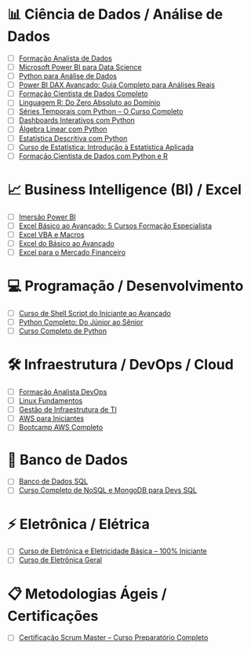 # 📊 Ciência de Dados / Análise de Dados

- [ ] [Formação Analista de Dados](https://downloadcursos.top/formacao-analista-de-dados/)
- [ ] [Microsoft Power BI para Data Science](https://downloadcursos.top/microsoft-power-bi-para-data-science/)
- [ ] [Python para Análise de Dados](https://downloadcursos.top/python-para-analise-de-dados/)
- [ ] [Power BI DAX Avançado: Guia Completo para Análises Reais](https://downloadcursos.top/power-bi-dax-avancado/)
- [ ] [Formação Cientista de Dados Completo](https://downloadcursos.top/formacao-cientista-de-dados-completo/)
- [ ] [Linguagem R: Do Zero Absoluto ao Domínio](https://downloadcursos.top/linguagem-r-zero-ao-dominio/)
- [ ] [Séries Temporais com Python – O Curso Completo](https://downloadcursos.top/series-temporais-com-python/)
- [ ] [Dashboards Interativos com Python](https://downloadcursos.top/dashboards-interativos-com-python/)
- [ ] [Álgebra Linear com Python](https://downloadcursos.top/algebra-linear-com-python/)
- [ ] [Estatística Descritiva com Python](https://downloadcursos.top/estatistica-descritiva-com-python/)
- [ ] [Curso de Estatística: Introdução à Estatística Aplicada](https://downloadcursos.top/estatistica-aplicada/)
- [ ] [Formação Cientista de Dados com Python e R](https://downloadcursos.top/formacao-cientista-dados-python-r/)

# 📈 Business Intelligence (BI) / Excel

- [ ] [Imersão Power BI](https://downloadcursos.top/imersao-power-bi/)
- [ ] [Excel Básico ao Avançado: 5 Cursos Formação Especialista](https://downloadcursos.top/excel-basico-avancado-formacao/)
- [ ] [Excel VBA e Macros](https://downloadcursos.top/excel-vba-e-macros/)
- [ ] [Excel do Básico ao Avançado](https://downloadcursos.top/excel-do-basico-ao-avancado/)
- [ ] [Excel para o Mercado Financeiro](https://downloadcursos.top/excel-mercado-financeiro/)

# 💻 Programação / Desenvolvimento

- [ ] [Curso de Shell Script do Iniciante ao Avançado](https://downloadcursos.top/curso-de-shell-script-do-iniciante-ao-avancado/)
- [ ] [Python Completo: Do Júnior ao Sênior](https://downloadcursos.top/python-completo-do-junior-ao-senior/)
- [ ] [Curso Completo de Python](https://downloadcursos.top/curso-completo-de-python/)

# 🛠️ Infraestrutura / DevOps / Cloud

- [ ] [Formação Analista DevOps](https://downloadcursos.top/formacao-analista-devops/)
- [ ] [Linux Fundamentos](https://downloadcursos.top/linux-fundamentos/)
- [ ] [Gestão de Infraestrutura de TI](https://downloadcursos.top/gestao-infraestrutura-ti/)
- [ ] [AWS para Iniciantes](https://downloadcursos.top/aws-para-iniciantes/)
- [ ] [Bootcamp AWS Completo](https://downloadcursos.top/bootcamp-aws-completo/)

# 🧮 Banco de Dados

- [ ] [Banco de Dados SQL](https://downloadcursos.top/banco-de-dados-sql/)
- [ ] [Curso Completo de NoSQL e MongoDB para Devs SQL](https://downloadcursos.top/curso-nosql-e-mongodb-para-devs-sql/)

# ⚡ Eletrônica / Elétrica

- [ ] [Curso de Eletrônica e Eletricidade Básica – 100% Iniciante](https://downloadcursos.top/curso-de-eletronica-eletricidade-basica-100-iniciante/)
- [ ] [Curso de Eletrônica Geral](https://downloadcursos.top/curso-de-eletronica-geral/)

# 📋 Metodologias Ágeis / Certificações

- [ ] [Certificação Scrum Master – Curso Preparatório Completo](https://downloadcursos.top/certificacao-scrum-master/)
